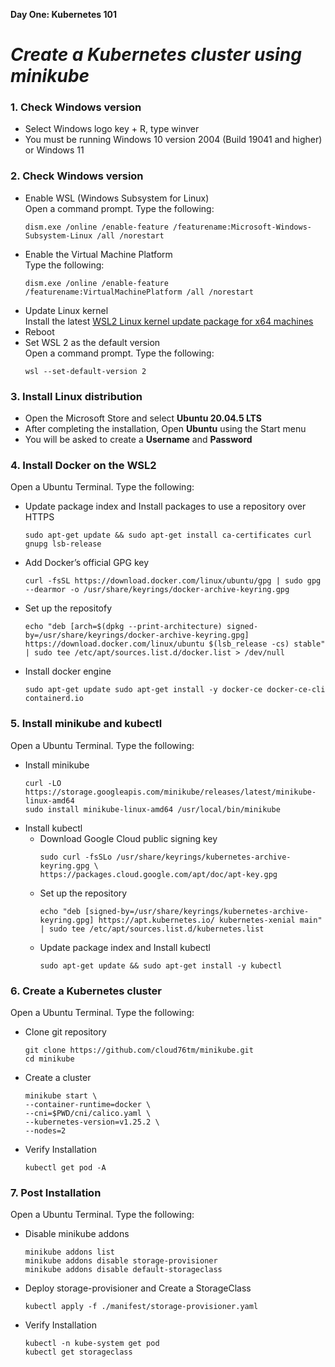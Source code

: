 **Day One: Kubernetes 101**

# *Create a Kubernetes cluster using minikube*

### **1. Check Windows version**  
  * Select Windows logo key + R, type winver
  * You must be running Windows 10 version 2004 (Build 19041 and higher) or Windows 11
### **2. Check Windows version**
  * Enable WSL (Windows Subsystem for Linux)  
  Open a command prompt. Type the following:
    ```
    dism.exe /online /enable-feature /featurename:Microsoft-Windows-Subsystem-Linux /all /norestart
    ```
  * Enable the Virtual Machine Platform  
  Type the following:
    ```
    dism.exe /online /enable-feature /featurename:VirtualMachinePlatform /all /norestart
    ```
  * Update Linux kernel  
  Install the latest [WSL2 Linux kernel update package for x64 machines](https://wslstorestorage.blob.core.windows.net/wslblob/wsl_update_x64.msi)
  * Reboot
  * Set WSL 2 as the default version  
  Open a command prompt. Type the following:
    ```
    wsl --set-default-version 2
    ```
### **3. Install Linux distribution**
  * Open the Microsoft Store and select **Ubuntu 20.04.5 LTS**
  * After completing the installation, Open **Ubuntu** using the Start menu
  * You will be asked to create a **Username** and **Password**
### **4. Install Docker on the WSL2**
Open a Ubuntu Terminal. Type the following:
  * Update package index and Install packages to use a repository over HTTPS
    ```
    sudo apt-get update && sudo apt-get install ca-certificates curl gnupg lsb-release 
    ```
  * Add Docker’s official GPG key   
    ```
    curl -fsSL https://download.docker.com/linux/ubuntu/gpg | sudo gpg --dearmor -o /usr/share/keyrings/docker-archive-keyring.gpg 
    ```
  * Set up the repositofy
    ```
    echo "deb [arch=$(dpkg --print-architecture) signed-by=/usr/share/keyrings/docker-archive-keyring.gpg] https://download.docker.com/linux/ubuntu $(lsb_release -cs) stable" | sudo tee /etc/apt/sources.list.d/docker.list > /dev/null 
    ```
  * Install docker engine
    ```
    sudo apt-get update sudo apt-get install -y docker-ce docker-ce-cli containerd.io
    ```
### **5. Install minikube and kubectl**
Open a Ubuntu Terminal. Type the following:
  * Install minikube
    ```
    curl -LO https://storage.googleapis.com/minikube/releases/latest/minikube-linux-amd64
    sudo install minikube-linux-amd64 /usr/local/bin/minikube
    ```
  * Install kubectl
    * Download Google Cloud public signing key 
      ```
      sudo curl -fsSLo /usr/share/keyrings/kubernetes-archive-keyring.gpg \
      https://packages.cloud.google.com/apt/doc/apt-key.gpg 
      ```
    * Set up the repository
      ```
      echo "deb [signed-by=/usr/share/keyrings/kubernetes-archive-keyring.gpg] https://apt.kubernetes.io/ kubernetes-xenial main" | sudo tee /etc/apt/sources.list.d/kubernetes.list 
      ```
    * Update package index and Install kubectl
      ```
      sudo apt-get update && sudo apt-get install -y kubectl
      ```
### **6. Create a Kubernetes cluster**
Open a Ubuntu Terminal. Type the following:
  * Clone git repository
    ```
    git clone https://github.com/cloud76tm/minikube.git
    cd minikube
    ```
  * Create a cluster
    ```
    minikube start \
    --container-runtime=docker \
    --cni=$PWD/cni/calico.yaml \
    --kubernetes-version=v1.25.2 \
    --nodes=2 
    ```
  * Verify Installation
    ```
    kubectl get pod -A
    ```
### **7. Post Installation**
Open a Ubuntu Terminal. Type the following:
  * Disable minikube addons
    ```
    minikube addons list
    minikube addons disable storage-provisioner
    minikube addons disable default-storageclass
    ```
  * Deploy storage-provisioner and Create a StorageClass
    ```
    kubectl apply -f ./manifest/storage-provisioner.yaml
    ```
  * Verify Installation
    ```
    kubectl -n kube-system get pod
    kubectl get storageclass
    ```